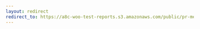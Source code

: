 ```yaml
---
layout: redirect
redirect_to: https://a8c-woo-test-reports.s3.amazonaws.com/public/pr-merge/39277/e2e/index.html
---
```

